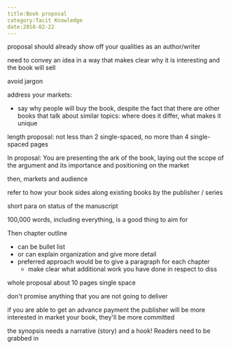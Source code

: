 ```yaml
---
title:Book proposal
category:Tacit Knowledge
date:2018-02-22
---
```


proposal should already show off your qualities as an author/writer

need to convey an idea in a way that makes clear why it is interesting and the book will sell

avoid jargon

address your markets:

- say why people will buy the book, despite the fact that there are other books that talk about similar topics: where does it differ, what makes it unique

length proposal: not less than 2 single-spaced, no more than 4 single-spaced pages

In proposal: You are presenting the ark of the book, laying out the scope of the argument and its importance and positioning on the market

then, markets and audience

refer to how your book sides along existing books by the publisher / series

short para on status of the manuscript

100,000 words, including everything, is a good thing to aim for

Then chapter outline

- can be bullet list
- or can explain organization and give more detail
- preferred approach would be to give a paragraph for each chapter
  - make clear what additional work you have done in respect to diss

whole proposal about 10 pages single space

don't promise anything that you are not going to deliver

if you are able to get an advance payment the publisher will be more interested in market your book, they'll be more committed

the synopsis needs a narrative (story) and a hook! Readers need to be grabbed in



